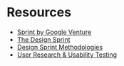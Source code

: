 # Resources

- [Sprint by Google Venture](https://www.gv.com/sprint/)
- [The Design Sprint](https://www.thesprintbook.com/the-design-sprint)
- [Design Sprint Methodologies](https://designsprintkit.withgoogle.com/methodology/overview)
- [User Research & Usability Testing](/course/handbook/project-docs/user-research/)
